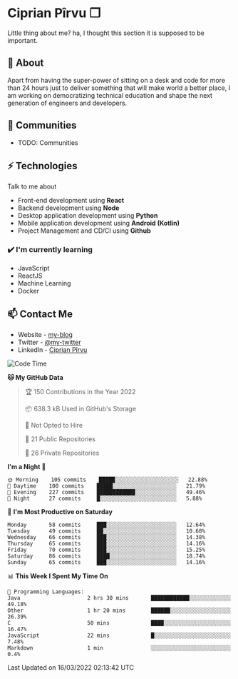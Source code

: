 # Ciprian Pîrvu ❐

Little thing about me? ha, I thought this section it is supposed to be important.

## 🧐 About

Apart from having the super-power of sitting on a desk and code for more than 24 hours just to deliver something that will make world a better place, I am working on democratizing technical education and shape the next generation of engineers and developers.

## 👯 Communities

-   TODO: Communities

## ⚡ Technologies

Talk to me about

-   Front-end development using **React**
-   Backend development using **Node**
-   Desktop application development using **Python**
-   Mobile application development using **Android (Kotlin)**
-   Project Management and CD/CI using **Github**

### ✔️ I'm currently learning

-   JavaScript
-   ReactJS
-   Machine Learning
-   Docker

## 📫 Contact Me

-   Website - [my-blog]()
-   Twitter - [@my-twitter]()
-   LinkedIn - [Ciprian Pîrvu](https://www.linkedin.com/in/p%C3%AErvu-ciprian-cristian-4415991b1/)

<!--START_SECTION:waka-->
![Code Time](http://img.shields.io/badge/Code%20Time-1%2C044%20hrs%2011%20mins-blue)

**🐱 My GitHub Data** 

> 🏆 150 Contributions in the Year 2022
 > 
> 📦 638.3 kB Used in GitHub's Storage 
 > 
> 🚫 Not Opted to Hire
 > 
> 📜 21 Public Repositories 
 > 
> 🔑 26 Private Repositories  
 > 
**I'm a Night 🦉** 

```text
🌞 Morning    105 commits    █████░░░░░░░░░░░░░░░░░░░░   22.88% 
🌆 Daytime    100 commits    █████░░░░░░░░░░░░░░░░░░░░   21.79% 
🌃 Evening    227 commits    ████████████░░░░░░░░░░░░░   49.46% 
🌙 Night      27 commits     █░░░░░░░░░░░░░░░░░░░░░░░░   5.88%

```
📅 **I'm Most Productive on Saturday** 

```text
Monday       58 commits     ███░░░░░░░░░░░░░░░░░░░░░░   12.64% 
Tuesday      49 commits     ██░░░░░░░░░░░░░░░░░░░░░░░   10.68% 
Wednesday    66 commits     ███░░░░░░░░░░░░░░░░░░░░░░   14.38% 
Thursday     65 commits     ███░░░░░░░░░░░░░░░░░░░░░░   14.16% 
Friday       70 commits     ███░░░░░░░░░░░░░░░░░░░░░░   15.25% 
Saturday     86 commits     ████░░░░░░░░░░░░░░░░░░░░░   18.74% 
Sunday       65 commits     ███░░░░░░░░░░░░░░░░░░░░░░   14.16%

```


📊 **This Week I Spent My Time On** 

```text
💬 Programming Languages: 
Java                     2 hrs 30 mins       ████████████░░░░░░░░░░░░░   49.18% 
Other                    1 hr 20 mins        ██████░░░░░░░░░░░░░░░░░░░   26.39% 
C                        50 mins             ████░░░░░░░░░░░░░░░░░░░░░   16.47% 
JavaScript               22 mins             █░░░░░░░░░░░░░░░░░░░░░░░░   7.48% 
Markdown                 1 min               ░░░░░░░░░░░░░░░░░░░░░░░░░   0.4%

```


 Last Updated on 16/03/2022 02:13:42 UTC
<!--END_SECTION:waka-->
